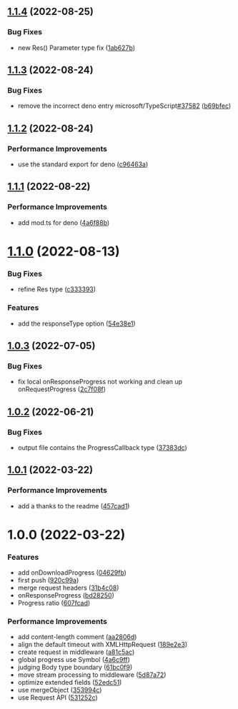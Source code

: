 ## [1.1.4](https://github.com/molvqingtai/resreq/compare/v1.1.3...v1.1.4) (2022-08-25)


### Bug Fixes

* new Res() Parameter type fix ([1ab627b](https://github.com/molvqingtai/resreq/commit/1ab627bde2c408d636ecfda3973423f809195cbb))

## [1.1.3](https://github.com/molvqingtai/resreq/compare/v1.1.2...v1.1.3) (2022-08-24)


### Bug Fixes

* remove the incorrect deno entry microsoft/TypeScript[#37582](https://github.com/molvqingtai/resreq/issues/37582) ([b69bfec](https://github.com/molvqingtai/resreq/commit/b69bfec15231bed817f308029024add4ae788290))

## [1.1.2](https://github.com/molvqingtai/resreq/compare/v1.1.1...v1.1.2) (2022-08-24)


### Performance Improvements

* use the standard export for deno ([c96463a](https://github.com/molvqingtai/resreq/commit/c96463a2519cd62bf5d5d34e668aa78802b1359f))

## [1.1.1](https://github.com/molvqingtai/resreq/compare/v1.1.0...v1.1.1) (2022-08-22)


### Performance Improvements

* add mod.ts for deno ([4a6f88b](https://github.com/molvqingtai/resreq/commit/4a6f88bcb293e0293bb7d90b7b1966b54b752c1e))

# [1.1.0](https://github.com/molvqingtai/resreq/compare/v1.0.3...v1.1.0) (2022-08-13)


### Bug Fixes

* refine Res type ([c333393](https://github.com/molvqingtai/resreq/commit/c333393ab413b5ca93a42d82c656d688fb4af035))


### Features

* add the responseType option ([54e38e1](https://github.com/molvqingtai/resreq/commit/54e38e184b1f6a7a8ecba2d2b02123887a407957))

## [1.0.3](https://github.com/molvqingtai/resreq/compare/v1.0.2...v1.0.3) (2022-07-05)


### Bug Fixes

* fix local onResponseProgress not working and clean up onRequestProgress ([2c7f08f](https://github.com/molvqingtai/resreq/commit/2c7f08f7a48e5308742d6eb61de3eb8105eb3d83))

## [1.0.2](https://github.com/molvqingtai/resreq/compare/v1.0.1...v1.0.2) (2022-06-21)


### Bug Fixes

* output file contains the ProgressCallback type ([37383dc](https://github.com/molvqingtai/resreq/commit/37383dc170bd09573e6848ebad658e5af0d23c3c))

## [1.0.1](https://github.com/molvqingtai/resreq/compare/v1.0.0...v1.0.1) (2022-03-22)


### Performance Improvements

* add a thanks to the readme ([457cad1](https://github.com/molvqingtai/resreq/commit/457cad1b02d83cecde519524fe743d3f4d0caff7))

# 1.0.0 (2022-03-22)


### Features

* add onDownloadProgress ([04629fb](https://github.com/molvqingtai/resreq/commit/04629fb402d7c2ef49f051f9fcbebad765d27c8e))
* first push ([920c99a](https://github.com/molvqingtai/resreq/commit/920c99a08a911c2640ebf4e0f72bff6eaab9f50a))
* merge request headers ([31b4c08](https://github.com/molvqingtai/resreq/commit/31b4c08d3b267900be7f452d71754fbc373f13f2))
* onResponseProgress ([bd28250](https://github.com/molvqingtai/resreq/commit/bd28250a05dbbbd22d5cefe4f0e66e629cb524dc))
* Progress ratio ([607fcad](https://github.com/molvqingtai/resreq/commit/607fcad9c145543cf0f3ef51214dfbdfa4b33157))


### Performance Improvements

* add content-length comment ([aa2806d](https://github.com/molvqingtai/resreq/commit/aa2806ddcd4e70d640dfef500fea0c480cbf5af8))
* align the default timeout with XMLHttpRequest ([189e2e3](https://github.com/molvqingtai/resreq/commit/189e2e34bb6b73ebd0b01cec819cc1d5266c32d0))
* create request in middleware ([a81c5ac](https://github.com/molvqingtai/resreq/commit/a81c5acc02edec4d5a06b197d484049851789707))
* global progress use Symbol ([4a6c9ff](https://github.com/molvqingtai/resreq/commit/4a6c9ff8387cb00c832e3540e86642f25932daf4))
* judging Body type boundary ([61bc0f9](https://github.com/molvqingtai/resreq/commit/61bc0f9c6f8ed251a01b3f2f6d15bfa63771654c))
* move stream processing to middleware ([5d87a72](https://github.com/molvqingtai/resreq/commit/5d87a7220ea1e7aca0e96c85ca68ea961f8b22b4))
* optimize extended fields ([52edc51](https://github.com/molvqingtai/resreq/commit/52edc512edc3f821f004d15503e2a113af48e389))
* use mergeObject ([353994c](https://github.com/molvqingtai/resreq/commit/353994ca980c15a6ac545d5be91762be427863ce))
* use Request API ([531252c](https://github.com/molvqingtai/resreq/commit/531252c3edfcc7fc1c9febf17d6bfff641654762))
